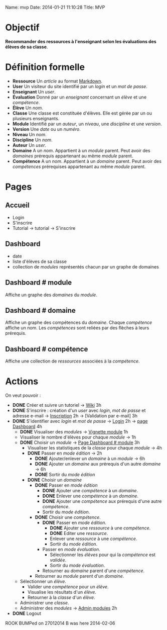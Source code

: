 Name: mvp
Date: 2014-01-21 11:10:28
Title: MVP

Objectif
========
**Recommander des ressources à l'enseignant selon les évaluations des élèves de sa classe**.

Définition formelle
===================
* **Ressource** Un *article* au format [Markdown](http://daringfireball.net/projects/markdown/basics).
* **User** Un visiteur du site identifié par un *login* et un *mot de passe*.
* **Enseignant** Un *user*.
* **Évaluation** Donné par un *enseignant* concernant un *élève* et une *compétence*.
* **Élève** Un *nom*.
* **Classe** Une classe est constituée d'élèves. Elle est gérée par un ou plusieurs enseignants.
* **Module** Identifié par un *auteur*, un *niveau*, une *discipline* et une *version*.
* **Version** Une *date* ou un *numéro*.
* **Niveau** Un *nom*.
* **Discipline** Un *nom*.
* **Auteur** Un *user*.
* **Domaine** A un *nom*. Appartient à un *module* parent. Peut avoir des *domaines* prérequis appartenant au même *module* parent.
* **Compétence** A un *nom*. Appartient à un *domaine* parent. Peut avoir des *compétences* prérequises appartenant au même *module* parent. 

Pages
=====

Accueil
-------

* Login
* S'inscrire
* Tutorial -> tutorial -> S'inscrire

Dashboard
---------

* date
* liste d'élèves de sa classe
* collection de *modules* représentés chacun par un graphe de domaines

Dashboard # module
------------------
Affiche un graphe des *domaines* du *module*.

Dashboard # domaine
-------------------
Affiche un graphe des compétences du *domaine*.
Chaque *compétence* affiche un nom.
Les *compétences* sont reliées par des flèches à leurs prérequis.

Dashboard # compétence
----------------------
Affiche une collection de *ressources* associées à la *compétence*.

Actions
=======

On veut pouvoir :

+   **DONE** Créer et suivre un tutoriel → [Wiki](https://www.pivotaltracker.com/story/show/64193150) 3h
+   **DONE** S'inscrire : création d'un *user* avec *login*, *mot de passe* et adresse e-mail → [Inscription](https://www.pivotaltracker.com/story/show/64260572) 2h → [Validation par e-mail] 3h
+   **DONE** S'identifier avec *login* et *mot de passe* → [Login](https://www.pivotaltracker.com/story/show/64044186) 2h → [page Dashboard](https://www.pivotaltracker.com/story/show/64241178) 4h
    +   **DONE** Visualiser des *modules* → [Vignette module]() 1h
    +   Visualiser le nombre d'élèves pour chaque *module* → 1h
    +   **DONE** Choisir un *module* → [Page Dashboard # module]() 3h
        +   Visualiser les statistiques de la *classe* pour chaque *module* → 4h
        +   **DONE** Passer en *mode édition* → 2h
            +   **DONE** Ajouter/enlever un *domaine* à un *module* → 6h
            +   **DONE** Ajouter un *domaine* aux prérequis d'un autre *domaine* → 6h
            +   **DONE** Sortir du *mode édition*
        +   **DONE** Choisir un *domaine*
            +   **DONE** Passer en *mode édition*
                +   **DONE** Ajouter une *compétence* à un *domaine*.
                +   **DONE** Enlever une *compétence* à un *domaine*.
                +   **DONE** Ajouter une *compétence* aux prérequis d'une autre *compétence*.
                +   Sortir du *mode édition*.
            +   **DONE** Choisir une *compétence*.
                +   **DONE** Passer en *mode édition*.
                    +   **DONE** Ajouter une *ressource* à une *compétence*.
                    +   **DONE** Editer une *ressource*.
                    +   Enlever une *ressource* à une *compétence*.
                    +   Sortir du *mode édition*.
                +   Passer en *mode évaluation*.
                    +   Sélectionner les *élèves* pour qui la *compétence* est *validée*.
                    +   Sortir du *mode évaluation*.
                +   Retourner au *domaine* parent d'une *compétence*.
            +   Retourner au *module* parent d'un *domaine*.
    +   Sélectionner un *élève*.
        +   Valider une *compétence* pour un *élève*.
        +   Visualise les résultats d'un *élève*.
        +   Retourner à la *classe* d'un *élève*.
    +   Administrer une *classe*.
    +   Administrer des *modules* → [Admin modules](https://www.pivotaltracker.com/story/show/65252638) 2h
+  **DONE** Logout


ROOK BUMPed on 27012014
B was here 2014-02-06
